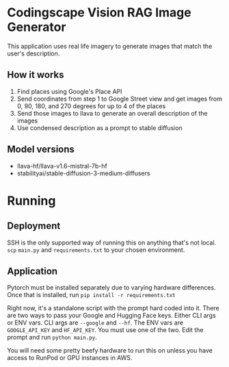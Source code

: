 # Codingscape Vision RAG Image Generator
This application uses real life imagery to generate images that match the user's description.

## How it works
1. Find places using Google's Place API
2. Send coordinates from step 1 to Google Street view and get images from 0, 90, 180, and 270 degrees for up to 4 of the places
3. Send those images to llava to generate an overall description of the images
4. Use condensed description as a prompt to stable diffusion

## Model versions
- llava-hf/llava-v1.6-mistral-7b-hf
- stabilityai/stable-diffusion-3-medium-diffusers

# Running

## Deployment
SSH is the only supported way of running this on anything that's not local. `scp` `main.py` and `requirements.txt` to your chosen environment.

## Application
Pytorch must be installed separately due to varying hardware differences. Once that is installed, run `pip install -r requirements.txt`

Right now, it's a standalone script with the prompt hard coded into it. There are two ways to pass your Google and Hugging Face keys. Either CLI args or ENV vars.
CLI args are `--google` and `--hf`. The ENV vars are `GOOGLE_API_KEY` and `HF_API_KEY`. You must use one of the two. Edit the prompt and run `python main.py`.

You will need some pretty beefy hardware to run this on unless you have access to RunPod or GPU instances in AWS.